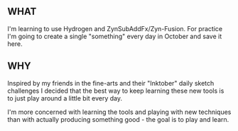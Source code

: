 ## WHAT
I'm learning to use Hydrogen and ZynSubAddFx/Zyn-Fusion. For practice I'm going to create a single "something" every day in October and save it here.


## WHY
Inspired by my friends in the fine-arts and their "Inktober" daily sketch challenges I decided that the best way to keep learning these new tools is to just play around a little bit every day.

I'm more concerned with learning the tools and playing with new techniques than with actually producing something good - the goal is to play and learn.
